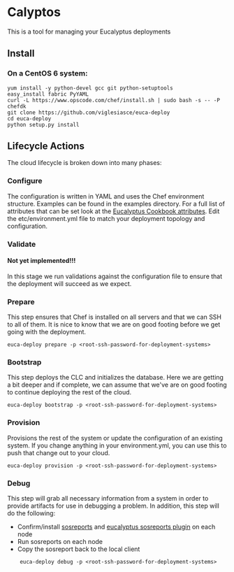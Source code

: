 # Calyptos

This is a tool for managing your Eucalyptus deployments

## Install

### On a CentOS 6 system:

    yum install -y python-devel gcc git python-setuptools
    easy_install fabric PyYAML
    curl -L https://www.opscode.com/chef/install.sh | sudo bash -s -- -P chefdk
    git clone https://github.com/viglesiasce/euca-deploy
    cd euca-deploy
    python setup.py install
    
## Lifecycle Actions
The cloud lifecycle is broken down into many phases:

### Configure
The configuration is written in YAML and uses the Chef environment structure. Examples can be found in the examples directory. For a full list of attributes that can be set look at the [Eucalyptus Cookbook attributes](https://github.com/eucalyptus/eucalyptus-cookbook/blob/testing/attributes/default.rb). Edit the etc/environment.yml file to match your deployment topology and configuration.

### Validate
#### Not yet implemented!!!
In this stage we run validations against the configuration file to ensure that the deployment will succeed as we expect.

### Prepare
This step ensures that Chef is installed on all servers and that we can SSH to all of them. It is nice to know that we are on good footing before we get going with the deployment.

    euca-deploy prepare -p <root-ssh-password-for-deployment-systems>

### Bootstrap
This step deploys the CLC and initializes the database. Here we are getting a bit deeper and if complete, we can assume that we've are on good footing to continue deploying the rest of the cloud.

    euca-deploy bootstrap -p <root-ssh-password-for-deployment-systems>
  
### Provision
Provisions the rest of the system or update the configuration of an existing system. If you change anything in your environment.yml, you can use this to push that change out to your cloud.

    euca-deploy provision -p <root-ssh-password-for-deployment-systems>
    
### Debug
This step will grab all necessary information from a system in order to provide artifacts for use in debugging a problem.  In addition, this step will do the following:
* Confirm/install [sosreports](https://github.com/sosreport/sos) and [eucalyptus sosreports plugin](https://github.com/eucalyptus/eucalyptus-sosreport-plugins) on each node
* Run sosreports on each node
* Copy the sosreport back to the local client
```
    euca-deploy debug -p <root-ssh-password-for-deployment-systems>
```
    
